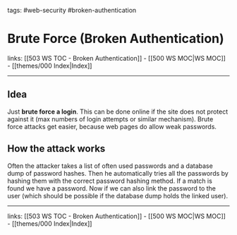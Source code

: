 tags: #web-security #broken-authentication

# Brute Force (Broken Authentication)

links: [[503 WS TOC - Broken Authentication]] - [[500 WS MOC|WS MOC]] - [[themes/000 Index|Index]]

---

## Idea

Just **brute force a login**. This can be done online if the site does not protect against it (max numbers of login attempts or similar mechanism). Brute force attacks get easier, because web pages do allow weak passwords.

## How the attack works

Often the attacker takes a list of often used passwords and a database dump of password hashes. Then he automatically tries all the passwords by hashing them with the correct password hashing method. If a match is found we have a password. Now if we can also link the password to the user (which should be possible if the database dump holds the linked user).

---
links: [[503 WS TOC - Broken Authentication]] - [[500 WS MOC|WS MOC]] - [[themes/000 Index|Index]]